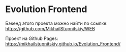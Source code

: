 # Evolution Frontend

Бэкенд этого проекта можно найти по ссылке: https://github.com/MikhailStupnitskiy/WEB

Проект на Github Pages: https://mikhailstupnitskiy.github.io/Evolution_Frontend/